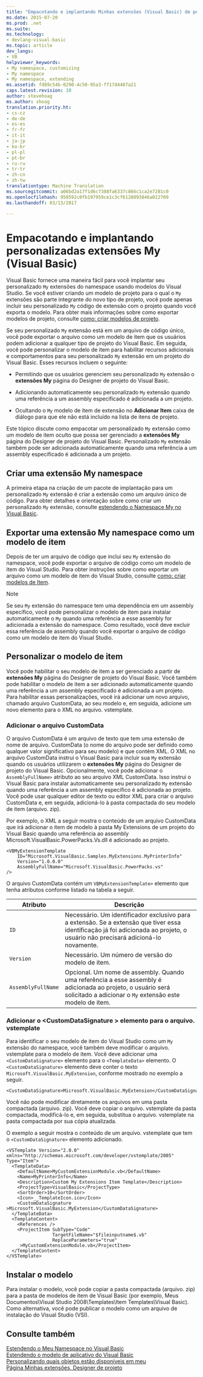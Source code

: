 ```yaml
---
title: "Empacotando e implantando Minhas extensões (Visual Basic) de personalizadas | Documentos do Microsoft"
ms.date: 2015-07-20
ms.prod: .net
ms.suite: 
ms.technology:
- devlang-visual-basic
ms.topic: article
dev_langs:
- VB
helpviewer_keywords:
- My namespace, customizing
- My namespace
- My namespace, extending
ms.assetid: fd89c54b-0290-4c50-95a3-ff17d4487a21
caps.latest.revision: 10
author: stevehoag
ms.author: shoag
translation.priority.ht:
- cs-cz
- de-de
- es-es
- fr-fr
- it-it
- ja-jp
- ko-kr
- pl-pl
- pt-br
- ru-ru
- tr-tr
- zh-cn
- zh-tw
translationtype: Machine Translation
ms.sourcegitcommit: a06bd2a17f1d6c7308fa6337c866c1ca2e7281c0
ms.openlocfilehash: 950592c0fb197959ce1c3cf6128093846a022709
ms.lasthandoff: 03/13/2017

---
```

# <a name="packaging-and-deploying-custom-my-extensions-visual-basic"></a>Empacotando e implantando personalizadas extensões My (Visual Basic)
Visual Basic fornece uma maneira fácil para você implantar seu personalizado `My` extensões do namespace usando modelos do Visual Studio. Se você estiver criando um modelo de projeto para o qual o `My` extensões são parte integrante do novo tipo de projeto, você pode apenas incluir seu personalizado `My` código de extensão com o projeto quando você exporta o modelo. Para obter mais informações sobre como exportar modelos de projeto, consulte [como: criar modelos de projeto](http://msdn.microsoft.com/library/a1a6999d-a34c-48a8-b1cf-027eb5c76398).  
  
 Se seu personalizado `My` extensão está em um arquivo de código único, você pode exportar o arquivo como um modelo de item que os usuários podem adicionar a qualquer tipo de projeto do Visual Basic. Em seguida, você pode personalizar o modelo de item para habilitar recursos adicionais e comportamentos para seu personalizado `My` extensão em um projeto do Visual Basic. Esses recursos incluem o seguinte:  
  
-   Permitindo que os usuários gerenciem seu personalizado `My` extensão o **extensões My** página do Designer de projeto do Visual Basic.  
  
-   Adicionando automaticamente seu personalizado `My` extensão quando uma referência a um assembly especificado é adicionada a um projeto.  
  
-   Ocultando o `My` modelo de item de extensão no **Adicionar Item** caixa de diálogo para que ele não está incluído na lista de itens de projeto.  
  
 Este tópico discute como empacotar um personalizado `My` extensão como um modelo de item oculto que possa ser gerenciado a **extensões My** página do Designer de projeto do Visual Basic. Personalizado `My` extensão também pode ser adicionada automaticamente quando uma referência a um assembly especificado é adicionada a um projeto.  
  
## <a name="create-a-my-namespace-extension"></a>Criar uma extensão My namespace  
 A primeira etapa na criação de um pacote de implantação para um personalizado `My` extensão é criar a extensão como um arquivo único de código. Para obter detalhes e orientação sobre como criar um personalizado `My` extensão, consulte [estendendo o Namespace My no Visual Basic](../../../visual-basic/developing-apps/customizing-extending-my/extending-the-my-namespace.md).  
  
## <a name="export-a-my-namespace-extension-as-an-item-template"></a>Exportar uma extensão My namespace como um modelo de item  
 Depois de ter um arquivo de código que inclui seu `My` extensão do namespace, você pode exportar o arquivo de código como um modelo de item do Visual Studio. Para obter instruções sobre como exportar um arquivo como um modelo de item do Visual Studio, consulte [como: criar modelos de Item](http://msdn.microsoft.com/library/77bc53d4-d607-4820-a032-7e3b365891b5).  
  
> [!NOTE]
>  Se seu `My` extensão do namespace tem uma dependência em um assembly específico, você pode personalizar o modelo de item para instalar automaticamente o `My` quando uma referência a esse assembly for adicionada a extensão do namespace. Como resultado, você deve excluir essa referência de assembly quando você exportar o arquivo de código como um modelo de item do Visual Studio.  
  
## <a name="customize-the-item-template"></a>Personalizar o modelo de item  
 Você pode habilitar o seu modelo de item a ser gerenciado a partir de **extensões My** página do Designer de projeto do Visual Basic. Você também pode habilitar o modelo de item a ser adicionado automaticamente quando uma referência a um assembly especificado é adicionada a um projeto. Para habilitar essas personalizações, você irá adicionar um novo arquivo, chamado arquivo CustomData, ao seu modelo e, em seguida, adicione um novo elemento para o XML no arquivo. vstemplate.  
  
### <a name="add-the-customdata-file"></a>Adicionar o arquivo CustomData  
 O arquivo CustomData é um arquivo de texto que tem uma extensão de nome de arquivo. CustomData (o nome do arquivo pode ser definido como qualquer valor significativo para seu modelo) e que contém XML. O XML no arquivo CustomData instrui o Visual Basic para incluir sua `My` extensão quando os usuários utilizarem o **extensões My** página do Designer de projeto do Visual Basic. Opcionalmente, você pode adicionar o `AssemblyFullName>` atributo ao seu arquivo XML CustomData. Isso instrui o Visual Basic para instalar automaticamente seu personalizado `My` extensão quando uma referência a um assembly específico é adicionada ao projeto. Você pode usar qualquer editor de texto ou editor XML para criar o arquivo CustomData e, em seguida, adicioná-lo à pasta compactada do seu modelo de item (arquivo. zip).  
  
 Por exemplo, o XML a seguir mostra o conteúdo de um arquivo CustomData que irá adicionar o item de modelo à pasta My Extensions de um projeto do Visual Basic quando uma referência ao assembly Microsoft.VisualBasic.PowerPacks.Vs.dll é adicionado ao projeto.  
  
```  
<VBMyExtensionTemplate   
    ID="Microsoft.VisualBasic.Samples.MyExtensions.MyPrinterInfo"   
    Version="1.0.0.0"  
    AssemblyFullName="Microsoft.VisualBasic.PowerPacks.vs"  
/>  
```  
  
 O arquivo CustomData contém um `VBMyExtensionTemplate>` elemento que tenha atributos conforme listado na tabela a seguir.  
  
|Atributo|Descrição|  
|---|---|  
|`ID`|Necessário. Um identificador exclusivo para a extensão. Se a extensão que tiver essa identificação já foi adicionada ao projeto, o usuário não precisará adicioná-lo novamente.|  
|`Version`|Necessário. Um número de versão do modelo de item.|  
|`AssemblyFullName`|Opcional. Um nome de assembly. Quando uma referência a esse assembly é adicionada ao projeto, o usuário será solicitado a adicionar o `My` extensão este modelo de item.|  
  
### <a name="add-the-customdatasignature-element-to-the-vstemplate-file"></a>Adicionar o \<CustomDataSignature > elemento para o arquivo. vstemplate  
 Para identificar o seu modelo de item do Visual Studio como um `My` extensão do namespace, você também deve modificar o arquivo. vstemplate para o modelo de item. Você deve adicionar uma `<CustomDataSignature>` elemento para o `<TemplateData>` elemento. O `<CustomDataSignature>` elemento deve conter o texto `Microsoft.VisualBasic.MyExtension`, conforme mostrado no exemplo a seguir.  
  
```  
<CustomDataSignature>Microsoft.VisualBasic.MyExtension</CustomDataSignature>  
```  
  
 Você não pode modificar diretamente os arquivos em uma pasta compactada (arquivo. zip). Você deve copiar o arquivo. vstemplate da pasta compactada, modificá-lo e, em seguida, substitua o arquivo. vstemplate na pasta compactada por sua cópia atualizada.  
  
 O exemplo a seguir mostra o conteúdo de um arquivo. vstemplate que tem o `<CustomDataSignature>` elemento adicionado.  
  
```  
<VSTemplate Version="2.0.0" xmlns="http://schemas.microsoft.com/developer/vstemplate/2005" Type="Item">  
  <TemplateData>  
    <DefaultName>MyCustomExtensionModule.vb</DefaultName>  
    <Name>MyPrinterInfo</Name>  
    <Description>Custom My Extensions Item Template</Description>  
    <ProjectType>VisualBasic</ProjectType>  
    <SortOrder>10</SortOrder>  
    <Icon>__TemplateIcon.ico</Icon>  
    <CustomDataSignature      >Microsoft.VisualBasic.MyExtension</CustomDataSignature>  
  </TemplateData>  
  <TemplateContent>  
    <References />  
    <ProjectItem SubType="Code"   
                 TargetFileName="$fileinputname$.vb"  
                 ReplaceParameters="true"  
     >MyCustomExtensionModule.vb</ProjectItem>  
  </TemplateContent>  
</VSTemplate>  
```  
  
## <a name="install-the-template"></a>Instalar o modelo  
 Para instalar o modelo, você pode copiar a pasta compactada (arquivo. zip) para a pasta de modelos de item de Visual Basic (por exemplo, Meus Documentos\Visual Studio 2008\Templates\Item Templates\Visual Basic). Como alternativa, você pode publicar o modelo como um arquivo de instalação do Visual Studio (VSI).  
  
## <a name="see-also"></a>Consulte também  
 [Estendendo o Meu Namespace no Visual Basic](../../../visual-basic/developing-apps/customizing-extending-my/extending-the-my-namespace.md)   
 [Estendendo o modelo de aplicativo do Visual Basic](../../../visual-basic/developing-apps/customizing-extending-my/extending-the-visual-basic-application-model.md)   
 [Personalizando quais objetos estão disponíveis em meu](../../../visual-basic/developing-apps/customizing-extending-my/customizing-which-objects-are-available-in-my.md)   
 [Página Minhas extensões, Designer de projeto](https://docs.microsoft.com/visualstudio/ide/reference/my-extensions-page-project-designer-visual-basic)
